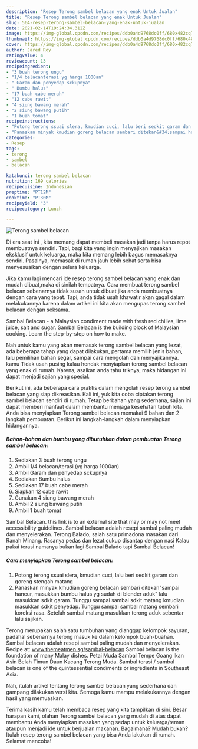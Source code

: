 ```yaml
---
description: "Resep Terong sambel belacan yang enak Untuk Jualan"
title: "Resep Terong sambel belacan yang enak Untuk Jualan"
slug: 564-resep-terong-sambel-belacan-yang-enak-untuk-jualan
date: 2021-02-14T19:24:34.312Z
image: https://img-global.cpcdn.com/recipes/ddb0a4d9768dc0ff/680x482cq70/terong-sambel-belacan-foto-resep-utama.jpg
thumbnail: https://img-global.cpcdn.com/recipes/ddb0a4d9768dc0ff/680x482cq70/terong-sambel-belacan-foto-resep-utama.jpg
cover: https://img-global.cpcdn.com/recipes/ddb0a4d9768dc0ff/680x482cq70/terong-sambel-belacan-foto-resep-utama.jpg
author: Jared Roy
ratingvalue: 4
reviewcount: 13
recipeingredient:
- "3 buah terong ungu"
- "1/4 belacanterasi yg harga 1000an"
- " Garam dan penyedap sckupnya"
- " Bumbu halus"
- "17 buah cabe merah"
- "12 cabe rawit"
- "4 siung bawang merah"
- "2 siung bawang putih"
- "1 buah tomat"
recipeinstructions:
- "Potong terong ssuai slera, kmudian cuci, lalu beri sedkit garam dan goreng stengah matang"
- "Panaskan minyak kmudian goreng belacan sembari ditekan&#34;sampai hancur, masukkan bumbu halus yg sudah di blender aduk&#34; lalu masukkan sdkit garam. Tunggu sampai sambal sdkit matang kmudian masukkan sdkit penyedap. Tunggu sampai sambal matang sembari koreksi rasa. Setelah sambal matang masukkan terong aduk sebentar lalu sajikan."
categories:
- Resep
tags:
- terong
- sambel
- belacan

katakunci: terong sambel belacan 
nutrition: 169 calories
recipecuisine: Indonesian
preptime: "PT12M"
cooktime: "PT30M"
recipeyield: "3"
recipecategory: Lunch

---
```



![Terong sambel belacan](https://img-global.cpcdn.com/recipes/ddb0a4d9768dc0ff/680x482cq70/terong-sambel-belacan-foto-resep-utama.jpg)

Di era  saat ini , kita memang dapat membeli masakan jadi tanpa harus repot membuatnya sendiri. Tapi, bagi kita yang ingin menyajikan masakan eksklusif untuk keluarga, maka kita memang lebih bagus memasaknya sendiri. Pasalnya, memasak di rumah jauh lebih sehat serta bisa menyesuaikan dengan selera keluarga.

Jika kamu lagi mencari ide resep terong sambel belacan yang enak dan mudah dibuat,maka di sinilah tempatnya. Cara membuat terong sambel belacan  sebenarnya tidak susah untuk dibuat jika anda membuatnya dengan cara yang tepat. Tapi, anda tidak usah khawatir akan gagal dalam melakukannya 
karena dalam artikel ini kita akan mengupas terong sambel belacan dengan seksama.  

Sambal Belacan - a Malaysian condiment made with fresh red chilies, lime juice, salt and sugar. Sambal Belacan is the building block of Malaysian cooking. Learn the step-by-step on how to make.

Nah untuk kamu yang akan memasak terong sambel belacan yang lezat, ada beberapa tahap yang dapat dilakukan, pertama memilih jenis bahan, lalu pemilihan bahan segar, sampai cara mengolah dan menyajikannya. kamu Tidak usah pusing kalau hendak menyiapkan terong sambel belacan yang enak di rumah. Karena, asalkan anda  tahu triknya, maka hidangan ini dapat menjadi sajian yang spesial.

Berikut ini, ada beberapa cara praktis  dalam mengolah resep terong sambel belacan yang siap dikreasikan. Kali ini, yuk kita coba ciptakan terong sambel belacan sendiri di rumah. Tetap berbahan yang sederhana, sajian ini dapat memberi manfaat dalam membantu menjaga kesehatan tubuh kita. Anda bisa menyiapkan Terong sambel belacan memakai 9 bahan dan 2 langkah pembuatan. Berikut ini langkah-langkah dalam menyiapkan hidangannya.

<!--inarticleads1-->

##### Bahan-bahan dan bumbu yang dibutuhkan dalam pembuatan Terong sambel belacan:

1. Sediakan 3 buah terong ungu
1. Ambil 1/4 belacan/terasi (yg harga 1000an)
1. Ambil  Garam dan penyedap sckupnya
1. Sediakan  Bumbu halus
1. Sediakan 17 buah cabe merah
1. Siapkan 12 cabe rawit
1. Gunakan 4 siung bawang merah
1. Ambil 2 siung bawang putih
1. Ambil 1 buah tomat


Sambal Belacan. this link is to an external site that may or may not meet accessibility guidelines. Sambal belacan adalah resepi sambal paling mudah dan menyelerakan. Terong Balado, salah satu primadona masakan dari Ranah Minang. Rasanya pedas dan lezat.cukup disantap dengan nasi Kalau pakai terasi namanya bukan lagi Sambal Balado tapi Sambal Belacan! 

<!--inarticleads2-->

##### Cara menyiapkan Terong sambel belacan:

1. Potong terong ssuai slera, kmudian cuci, lalu beri sedkit garam dan goreng stengah matang
1. Panaskan minyak kmudian goreng belacan sembari ditekan&#34;sampai hancur, masukkan bumbu halus yg sudah di blender aduk&#34; lalu masukkan sdkit garam. Tunggu sampai sambal sdkit matang kmudian masukkan sdkit penyedap. Tunggu sampai sambal matang sembari koreksi rasa. Setelah sambal matang masukkan terong aduk sebentar lalu sajikan.


Terong merupakan salah satu tumbuhan yang dianggap kelompok sayuran, padahal sebenarnya terong masuk ke dalam kelompok buah-buahan. Sambal belacan adalah resepi sambal paling mudah dan menyelerakan. Recipe at: www.themeatmen.sg/sambal-belacan Sambal belacan is the foundation of many Malay dishes. Petai Muda Sambal Tempe Goang Ikan Asin Belah Timun Daun Kacang Terong Muda. Sambal terasi / sambal belacan is one of the quintessential condiments or ingredients in Southeast Asia. 

Nah, itulah artikel tentang  terong sambel belacan  yang sederhana dan gampang dilakukan versi kita. Semoga kamu mampu melakukannya dengan hasil yang memuaskan. 

Terima kasih kamu telah membaca resep yang kita tampilkan di sini. Besar harapan kami, olahan  Terong sambel belacan yang mudah di atas dapat membantu Anda menyiapkan masakan yang sedap untuk keluarga/teman ataupun menjadi ide untuk berjualan makanan. Bagaimana? Mudah bukan? Itulah resep terong sambel belacan yang bisa Anda lakukan di rumah. Selamat mencoba!

